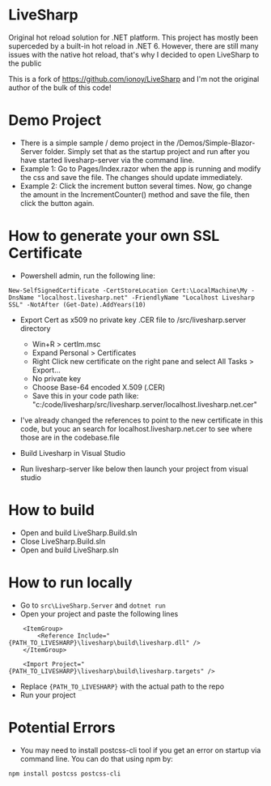 # LiveSharp
Original hot reload solution for .NET platform. This project has mostly been superceded by a built-in hot reload in .NET 6. However, there are still many issues with the native hot reload, that's why I decided to open LiveSharp to the public

This is a fork of https://github.com/ionoy/LiveSharp and I'm not the original author of the bulk of this code!

# Demo Project

* There is a simple sample / demo project in the /Demos/Simple-Blazor-Server folder. Simply set that as the startup project and run after you have started livesharp-server via the command line.
* Example 1: Go to Pages/Index.razor when the app is running and modify the css and save the file. The changes should update immediately.
* Example 2: Click the increment button several times. Now, go change the amount in the IncrementCounter() method and save the file, then click the button again.

# How to generate your own SSL Certificate

* Powershell admin, run the following line:

```
New-SelfSignedCertificate -CertStoreLocation Cert:\LocalMachine\My -DnsName "localhost.livesharp.net" -FriendlyName "Localhost Livesharp SSL" -NotAfter (Get-Date).AddYears(10)
```

* Export Cert as x509 no private key .CER file to /src/livesharp.server directory
	* Win+R > certlm.msc
	* Expand Personal > Certificates
	* Right Click new certificate on the right pane and select All Tasks > Export...
	* No private key
	* Choose Base-64 encoded X.509 (.CER)
	* Save this in your code path like: "c:/code/livesharp/src/livesharp.server/localhost.livesharp.net.cer"

* I've already changed the references to point to the new certificate in this code, but youc an search for localhost.livesharp.net.cer to see where those are in the codebase.file

* Build Livesharp in Visual Studio

* Run livesharp-server like below then launch your project from visual studio


# How to build

* Open and build LiveSharp.Build.sln
* Close LiveSharp.Build.sln
* Open and build LiveSharp.sln

# How to run locally

* Go to `src\LiveSharp.Server` and `dotnet run`
* Open your project and paste the following lines 
```
    <ItemGroup>
        <Reference Include="{PATH_TO_LIVESHARP}\livesharp\build\livesharp.dll" />
    </ItemGroup>
    
    <Import Project="{PATH_TO_LIVESHARP}\livesharp\build\livesharp.targets" />
```    
* Replace `{PATH_TO_LIVESHARP}` with the actual path to the repo
* Run your project


# Potential Errors

* You may need to install postcss-cli tool if you get an error on startup via command line. You can do that using npm by:
```
npm install postcss postcss-cli
```


